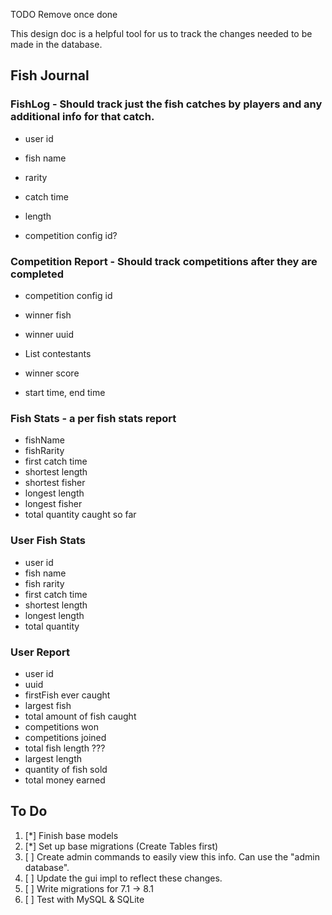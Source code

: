 TODO Remove once done


This design doc is a helpful tool for us to track the changes needed to be made in the database.

## Fish Journal

### FishLog - Should track just the fish catches by players and any additional info for that catch.
* user id 
* fish name
* rarity
* catch time
* length

* competition config id?

### Competition Report - Should track competitions after they are completed

* competition config id
* winner fish
* winner uuid
* List<String> contestants
* winner score


* start time, end time

### Fish Stats - a per fish stats report

* fishName
* fishRarity
* first catch time
* shortest length
* shortest fisher
* longest length
* longest fisher
* total quantity caught so far

### User Fish Stats

* user id
* fish name
* fish rarity
* first catch time
* shortest length
* longest length
* total quantity

### User Report

* user id
* uuid
* firstFish ever caught
* largest fish
* total amount of fish caught
* competitions won
* competitions joined
* total fish length ???
* largest length
* quantity of fish sold
* total money earned


## To Do

1. [*] Finish base models
2. [*] Set up base migrations (Create Tables first)
3. [ ] Create admin commands to easily view this info. Can use the "admin database".
4. [ ] Update the gui impl to reflect these changes.
5. [ ] Write migrations for 7.1 -> 8.1
6. [ ] Test with MySQL & SQLite
